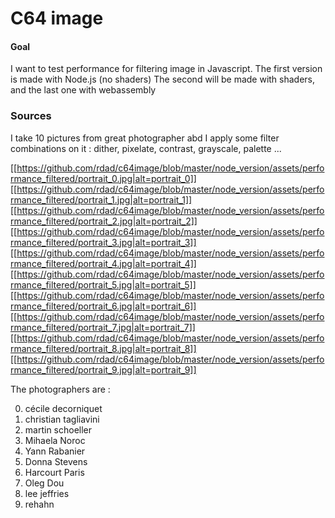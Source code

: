 

C64 image
========

#### Goal ####

I want to test performance for filtering image in Javascript.
The first version is made with Node.js (no shaders)
The second will be made with shaders, and the last one with webassembly

### Sources ###

I take 10 pictures from great photographer abd I apply some filter combinations on it  : dither, pixelate, contrast, grayscale, palette ...

[[https://github.com/rdad/c64image/blob/master/node_version/assets/performance_filtered/portrait_0.jpg|alt=portrait_0]]
[[https://github.com/rdad/c64image/blob/master/node_version/assets/performance_filtered/portrait_1.jpg|alt=portrait_1]]
[[https://github.com/rdad/c64image/blob/master/node_version/assets/performance_filtered/portrait_2.jpg|alt=portrait_2]]
[[https://github.com/rdad/c64image/blob/master/node_version/assets/performance_filtered/portrait_3.jpg|alt=portrait_3]]
[[https://github.com/rdad/c64image/blob/master/node_version/assets/performance_filtered/portrait_4.jpg|alt=portrait_4]]
[[https://github.com/rdad/c64image/blob/master/node_version/assets/performance_filtered/portrait_5.jpg|alt=portrait_5]]
[[https://github.com/rdad/c64image/blob/master/node_version/assets/performance_filtered/portrait_6.jpg|alt=portrait_6]]
[[https://github.com/rdad/c64image/blob/master/node_version/assets/performance_filtered/portrait_7.jpg|alt=portrait_7]]
[[https://github.com/rdad/c64image/blob/master/node_version/assets/performance_filtered/portrait_8.jpg|alt=portrait_8]]
[[https://github.com/rdad/c64image/blob/master/node_version/assets/performance_filtered/portrait_9.jpg|alt=portrait_9]]

The photographers are :

0. cécile decorniquet
1. christian tagliavini
2. martin schoeller
3. Mihaela Noroc
4. Yann Rabanier
5. Donna Stevens
6. Harcourt Paris
7. Oleg Dou
8. lee jeffries
9. rehahn
